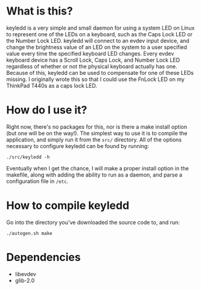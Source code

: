 What is this?
=============

keyledd is a very simple and small daemon for using a system LED on Linux to represent one of the LEDs on a keyboard, such as the Caps Lock LED or the Number Lock LED. keyledd will connect to an evdev input device, and change the brightness value of an LED on the system to a user specified value every time the specified keyboard LED changes. Every evdev keyboard device has a Scroll Lock, Caps Lock, and Number Lock LED regardless of whether or not the physical keyboard actually has one. Because of this, keyledd can be used to compensate for one of these LEDs missing. I originally wrote this so that I could use the FnLock LED on my ThinkPad T440s as a caps lock LED.

How do I use it?
================

Right now, there's no packages for this, nor is there a make install option (but one will be on the way!). The simplest way to use it is to compile the application, and simply run it from the `src/` directory. All of the options necessary to configure keyledd can be found by running:

``
./src/keyledd -h
``

Eventually when I get the chance, I will make a proper install option in the makefile, along with adding the ability to run as a daemon, and parse a configuration file in `/etc`.

How to compile keyledd
======================

Go into the directory you've downloaded the source code to, and run:

``
./autogen.sh
make
``

Dependencies
============

* libevdev
* glib-2.0

